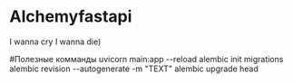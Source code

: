 # Alchemyfastapi
I wanna cry
I wanna die)

#Полезные комманды
uvicorn main:app --reload
alembic init migrations
alembic revision --autogenerate -m "TEXT"
alembic upgrade head

